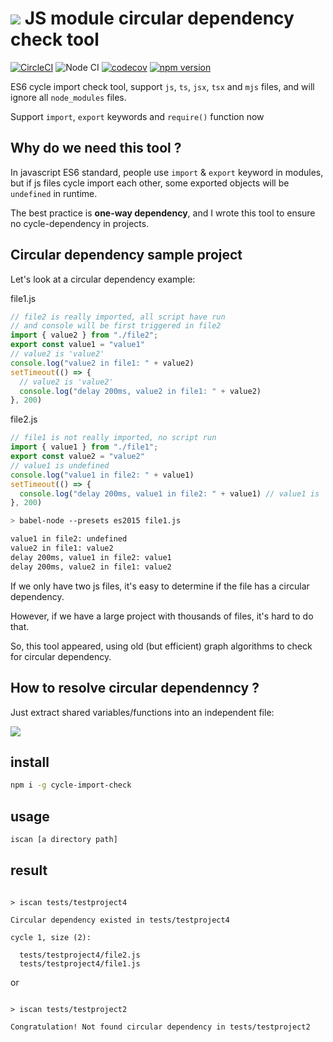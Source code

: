 # ![](https://res.cloudinary.com/digf90pwi/image/upload/c_scale,w_68/v1529163036/cycle_bscatc.png) JS module circular dependency check tool

[![CircleCI](https://circleci.com/gh/Soontao/cycle-import-check.svg?style=shield)](https://circleci.com/gh/Soontao/cycle-import-check)
![Node CI](https://github.com/Soontao/cycle-import-check/workflows/Node%20CI/badge.svg?branch=master)
[![codecov](https://codecov.io/gh/Soontao/cycle-import-check/branch/master/graph/badge.svg)](https://codecov.io/gh/Soontao/cycle-import-check)
[![npm version](https://badge.fury.io/js/cycle-import-check.svg)](https://badge.fury.io/js/cycle-import-check)

ES6 cycle import check tool, support `js`, `ts`, `jsx`, `tsx` and `mjs` files, and will ignore all `node_modules` files.

Support `import`, `export` keywords and `require()` function now

## Why do we need this tool ?

In javascript ES6 standard, people use `import` & `export` keyword in modules, but if js files cycle import each other, some exported objects will be `undefined` in runtime.

The best practice is **one-way dependency**, and I wrote this tool to ensure no cycle-dependency in projects.

## Circular dependency sample project

Let's look at a circular dependency example: 

file1.js

```javascript
// file2 is really imported, all script have run
// and console will be first triggered in file2
import { value2 } from "./file2"; 
export const value1 = "value1"
// value2 is 'value2'
console.log("value2 in file1: " + value2) 
setTimeout(() => {
  // value2 is 'value2'
  console.log("delay 200ms, value2 in file1: " + value2)
}, 200)

```

file2.js

```javascript
// file1 is not really imported, no script run
import { value1 } from "./file1"; 
export const value2 = "value2"  
// value1 is undefined
console.log("value1 in file2: " + value1) 
setTimeout(() => {
  console.log("delay 200ms, value1 in file2: " + value1) // value1 is 'value1'
}, 200)

```

```bash
> babel-node --presets es2015 file1.js

value1 in file2: undefined
value2 in file1: value2
delay 200ms, value1 in file2: value1
delay 200ms, value2 in file1: value2

```

If we only have two js files, it's easy to determine if the file has a circular dependency.

However, if we have a large project with thousands of files, it's hard to do that.

So, this tool appeared, using old (but efficient) graph algorithms to check for circular dependency.

## How to resolve circular dependenncy ?

Just extract shared variables/functions into an independent file: 

![](https://res.cloudinary.com/digf90pwi/image/upload/v1582207712/cycle-import-check_ljrcxg.png)

## install

```bash
npm i -g cycle-import-check
```

## usage

```bash
iscan [a directory path]
```

## result

```text

> iscan tests/testproject4

Circular dependency existed in tests/testproject4

cycle 1, size (2):

  tests/testproject4/file2.js
  tests/testproject4/file1.js

```

or

```text

> iscan tests/testproject2

Congratulation! Not found circular dependency in tests/testproject2

```
